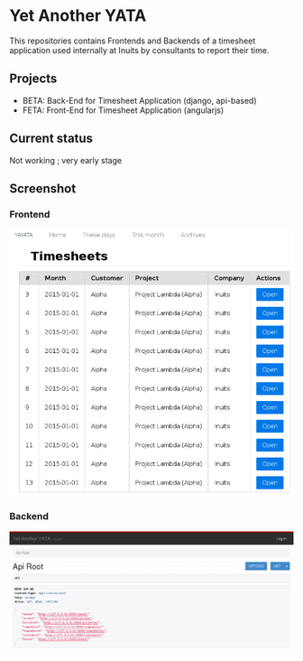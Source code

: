 # Yet Another YATA


This repositories contains Frontends and Backends of a timesheet application
used internally at Inuits by consultants to report their time.

## Projects

* BETA: Back-End for Timesheet Application (django, api-based)
* FETA: Front-End for Timesheet Application (angularjs)

## Current status

Not working ; very early stage


## Screenshot

### Frontend


![Screenshot](misc/screenshot.png?raw=true "Screenshot of YAYATA frontend")



### Backend

![Screenshot](misc/screenshot-api.png?raw=true "Screenshot of YAYATA backend")
